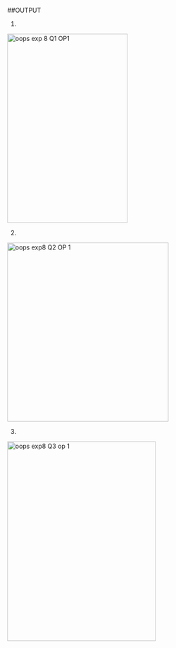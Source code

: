 ##OUTPUT

1.

<img width="273" height="428" alt="oops exp 8 Q1 OP1" src="https://github.com/user-attachments/assets/fe14fa09-0cc2-4429-9edc-ede4ce96275e" />


2.

<img width="366" height="405" alt="oops exp8  Q2 OP 1" src="https://github.com/user-attachments/assets/91e65b75-f3a9-42bf-b976-5f3d17a46b98" />


3.

<img width="337" height="452" alt="oops exp8 Q3 op 1" src="https://github.com/user-attachments/assets/ab256cf4-7ea7-430f-8cf9-ef76134d8bc3" />
